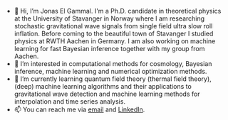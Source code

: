 - 👋 Hi, I’m Jonas El Gammal. I'm a Ph.D. candidate in theoretical physics at the University of Stavanger in Norway where I am researching stochastic gravitational
  wave signals from single field ultra slow roll inflation. Before coming to the beautiful town of Stavanger I studied physics at RWTH Aachen in 
  Germany. I am also working on machine learning for fast Bayesian inference together with my group from Aachen.
- 👀 I’m interested in computational methods for cosmology, Bayesian inference, machine learning and numerical optimization methods.
- 🌱 I’m currently learning quantum field theory (thermal field theory), (deep) machine learning algorithms and their applications to gravitational wave detection
  and machine learning methods for interpolation and time series analysis.
- 📫 You can reach me via [email](jonas.e.elgammal@uis.no) and [LinkedIn](https://www.linkedin.com/in/jelgammal).
